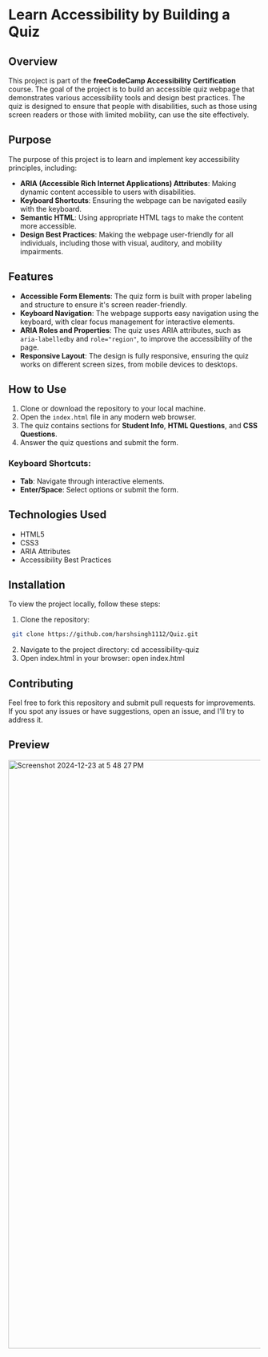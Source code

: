 # Learn Accessibility by Building a Quiz

## Overview

This project is part of the **freeCodeCamp Accessibility Certification** course. The goal of the project is to build an accessible quiz webpage that demonstrates various accessibility tools and design best practices. The quiz is designed to ensure that people with disabilities, such as those using screen readers or those with limited mobility, can use the site effectively.

## Purpose

The purpose of this project is to learn and implement key accessibility principles, including:

- **ARIA (Accessible Rich Internet Applications) Attributes**: Making dynamic content accessible to users with disabilities.
- **Keyboard Shortcuts**: Ensuring the webpage can be navigated easily with the keyboard.
- **Semantic HTML**: Using appropriate HTML tags to make the content more accessible.
- **Design Best Practices**: Making the webpage user-friendly for all individuals, including those with visual, auditory, and mobility impairments.

## Features

- **Accessible Form Elements**: The quiz form is built with proper labeling and structure to ensure it's screen reader-friendly.
- **Keyboard Navigation**: The webpage supports easy navigation using the keyboard, with clear focus management for interactive elements.
- **ARIA Roles and Properties**: The quiz uses ARIA attributes, such as `aria-labelledby` and `role="region"`, to improve the accessibility of the page.
- **Responsive Layout**: The design is fully responsive, ensuring the quiz works on different screen sizes, from mobile devices to desktops.

## How to Use

1. Clone or download the repository to your local machine.
2. Open the `index.html` file in any modern web browser.
3. The quiz contains sections for **Student Info**, **HTML Questions**, and **CSS Questions**.
4. Answer the quiz questions and submit the form.

### Keyboard Shortcuts:

- **Tab**: Navigate through interactive elements.
- **Enter/Space**: Select options or submit the form.

## Technologies Used

- HTML5
- CSS3
- ARIA Attributes
- Accessibility Best Practices

## Installation

To view the project locally, follow these steps:

1. Clone the repository:
  ```bash
   git clone https://github.com/harshsingh1112/Quiz.git
```
2. Navigate to the project directory:
   cd accessibility-quiz
3. Open index.html in your browser:
   open index.html

## Contributing

Feel free to fork this repository and submit pull requests for improvements. If you spot any issues or have suggestions, open an issue, and I'll try to address it.




## Preview

<img width="1174" alt="Screenshot 2024-12-23 at 5 48 27 PM" src="https://github.com/user-attachments/assets/5de2ca91-e484-4acc-8f2d-268911d41d9e" />

